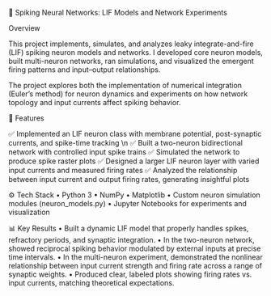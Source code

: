 🧠 Spiking Neural Networks: LIF Models and Network Experiments

Overview

This project implements, simulates, and analyzes leaky integrate-and-fire (LIF) spiking neuron models and networks. I developed core neuron models, built multi-neuron networks, ran simulations, and visualized the emergent firing patterns and input–output relationships.

The project explores both the implementation of numerical integration (Euler’s method) for neuron dynamics and experiments on how network topology and input currents affect spiking behavior.

🚀 Features

✅ Implemented an LIF neuron class with membrane potential, post-synaptic currents, and spike-time tracking \n
✅ Built a two-neuron bidirectional network with controlled input spike trains
✅ Simulated the network to produce spike raster plots
✅ Designed a larger LIF neuron layer with varied input currents and measured firing rates
✅ Analyzed the relationship between input current and output firing rates, generating insightful plots

⚙️ Tech Stack
• Python 3
• NumPy
• Matplotlib
• Custom neuron simulation modules (neuron_models.py)
• Jupyter Notebooks for experiments and visualization

📊 Key Results
• Built a dynamic LIF model that properly handles spikes, refractory periods, and synaptic integration.
• In the two-neuron network, showed reciprocal spiking behavior modulated by external inputs at precise time intervals.
• In the multi-neuron experiment, demonstrated the nonlinear relationship between input current strength and firing rate across a range of synaptic weights.
• Produced clear, labeled plots showing firing rates vs. input currents, matching theoretical expectations.

